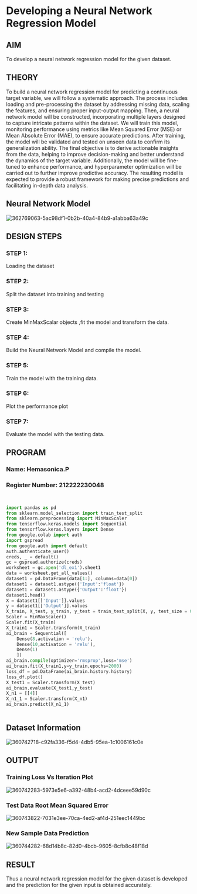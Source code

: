 # Developing a Neural Network Regression Model

## AIM

To develop a neural network regression model for the given dataset.

## THEORY

To build a neural network regression model for predicting a continuous target variable, we will follow a systematic approach. The process includes loading and pre-processing the dataset by addressing missing data, scaling the features, and ensuring proper input-output mapping. Then, a neural network model will be constructed, incorporating multiple layers designed to capture intricate patterns within the dataset. We will train this model, monitoring performance using metrics like Mean Squared Error (MSE) or Mean Absolute Error (MAE), to ensure accurate predictions. After training, the model will be validated and tested on unseen data to confirm its generalization ability. The final objective is to derive actionable insights from the data, helping to improve decision-making and better understand the dynamics of the target variable. Additionally, the model will be fine-tuned to enhance performance, and hyperparameter optimization will be carried out to further improve predictive accuracy. The resulting model is expected to provide a robust framework for making precise predictions and facilitating in-depth data analysis.

## Neural Network Model

![362769063-5ac98df1-0b2b-40a4-84b9-a1abba63a49c](https://github.com/user-attachments/assets/403b88df-7770-4560-adc7-b736e1b3e25b)


## DESIGN STEPS

### STEP 1:

Loading the dataset

### STEP 2:

Split the dataset into training and testing

### STEP 3:

Create MinMaxScalar objects ,fit the model and transform the data.

### STEP 4:

Build the Neural Network Model and compile the model.

### STEP 5:

Train the model with the training data.

### STEP 6:

Plot the performance plot

### STEP 7:

Evaluate the model with the testing data.

## PROGRAM
### Name: Hemasonica.P
### Register Number: 212222230048
```python


import pandas as pd
from sklearn.model_selection import train_test_split
from sklearn.preprocessing import MinMaxScaler
from tensorflow.keras.models import Sequential
from tensorflow.keras.layers import Dense
from google.colab import auth
import gspread
from google.auth import default
auth.authenticate_user()
creds, _ = default()
gc = gspread.authorize(creds)
worksheet = gc.open('dl_ex1').sheet1
data = worksheet.get_all_values()
dataset1 = pd.DataFrame(data[1:], columns=data[0])
dataset1 = dataset1.astype({'Input':'float'})
dataset1 = dataset1.astype({'Output':'float'})
dataset1.head()
X = dataset1[['Input']].values
y = dataset1[['Output']].values
X_train, X_test, y_train, y_test = train_test_split(X, y, test_size = 0.33,random_state=33)
Scaler = MinMaxScaler()
Scaler.fit(X_train)
X_train1 = Scaler.transform(X_train)
ai_brain = Sequential([
    Dense(8,activation = 'relu'),
    Dense(10,activation = 'relu'),
    Dense(1)
    ])
ai_brain.compile(optimizer='rmsprop',loss='mse')
ai_brain.fit(X_train1,y=y_train,epochs=2000)
loss_df = pd.DataFrame(ai_brain.history.history)
loss_df.plot()
X_test1 = Scaler.transform(X_test)
ai_brain.evaluate(X_test1,y_test)
X_n1 = [[4]]
X_n1_1 = Scaler.transform(X_n1)
ai_brain.predict(X_n1_1)



```
## Dataset Information

![360742718-c92fa336-f5d4-4db5-95ea-1c1006161c0e](https://github.com/user-attachments/assets/39ef3182-1f7f-44dc-ae28-db5aa79c7f4b)



## OUTPUT

### Training Loss Vs Iteration Plot

![360742283-5973e5e6-a392-48b4-acd2-4dceee59d90c](https://github.com/user-attachments/assets/4b9ea639-f759-4cb9-ade0-8bf370c19fb2)



### Test Data Root Mean Squared Error

![360743822-7031e3ee-70ca-4ed2-af4d-251eec1449bc](https://github.com/user-attachments/assets/3e46581a-7d15-478a-b9fe-a4e421cd445f)


### New Sample Data Prediction

![360744282-68d14b8c-82d0-4bcb-9605-8cfb8c48f18d](https://github.com/user-attachments/assets/328df461-7f1f-4b0b-b59a-7f66790947c0)


## RESULT

Thus a neural network regression model for the given dataset is developed and the prediction for the given input is obtained accurately.
